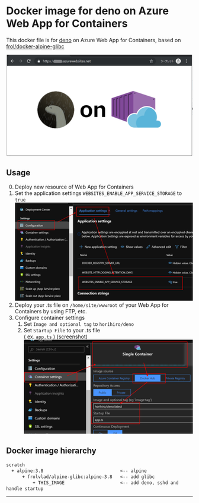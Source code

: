 # Docker image for deno on Azure Web App for Containers
This docker file is  for [deno](https://github.com/denoland/deno/) on Azure Web App for Containers, based on [frol/docker-alpine-glibc
](https://github.com/frol/docker-alpine-glibc)

![./deno_on_webapp.png](./deno_on_webapp.png)

## Usage

0. Deploy new resource of Web App for Containers
1. Set the application settings `WEBSITES_ENABLE_APP_SERVICE_STORAGE` to `true`
![./application_settings.png](./application_settings.png)
2. Deploy your .ts file on `/home/site/wwwroot` of your Web App for Containers by using FTP, etc.
3. Configure container settings <br>
    1. Set `Image and optional tag` to `horihiro/deno`
    1. Set `Startup File` to your .ts file<br>
       ( ex. `app.ts` )
   (screenshot)
  ![./container_settings.png](./container_settings.png)


## Docker image hierarchy
```
scratch
  + alpine:3.8                             <-- alpine
      + frolvlad/alpine-glibc:alpine-3.8   <-- add glibc
          + THIS_IMAGE                     <-- add deno, sshd and handle startup
```

----

